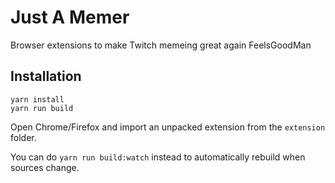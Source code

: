 # Just A Memer
Browser extensions to make Twitch memeing great again FeelsGoodMan

## Installation
 ```
yarn install
yarn run build
```

Open Chrome/Firefox and import an unpacked extension from the `extension` folder.

You can do `yarn run build:watch` instead to automatically rebuild when sources change.
